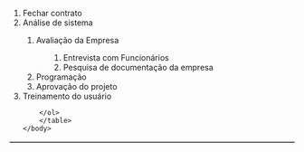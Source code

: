 <!DOCTYPE html>
<html>
	<head>
		<meta charset="utf-8">
		<title>Exercício 01</title>
	</head>
	<body>
		<table border="1">
		<ol>
			<li>Fechar contrato</li>
			<li>Análise de sistema</li>
			<ol>
			<li>Avaliação da Empresa</li>
			<ol><ol>
				<li>Entrevista com Funcionários</li>
				<li>Pesquisa de documentação da empresa</li>
		</ol></ol>
				<li>Programação</li>
				<li>Aprovação do projeto</li>
		</ol>
			<li>Treinamento do usuário</li>
	
		</ol>
		</table>
	</body>
</html>
